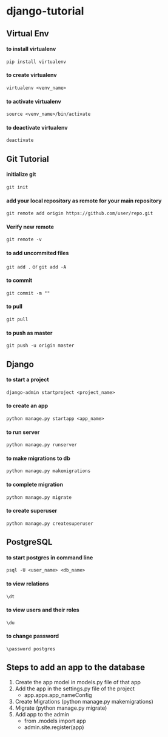 # django-tutorial
## Virtual Env
#### to install virtualenv
`pip install virtualenv`

#### to create virtualenv
`virtualenv <venv_name>`

#### to activate virtualenv
`source <venv_name>/bin/activate`

#### to deactivate virtualenv
`deactivate`

## Git Tutorial
#### initialize git
`git init`

#### add your local repository as remote for your main repository
`git remote add origin https://github.com/user/repo.git`

#### Verify new remote
`git remote -v`

#### to add uncommited files
`git add .`
or
`git add -A`

#### to commit
`git commit -m ""`

#### to pull
`git pull`

#### to push as master
`git push -u origin master`

## Django
#### to start a project
`django-admin startproject <project_name>`

#### to create an app
`python manage.py startapp <app_name>`

#### to run server
`python manage.py runserver`

#### to make migrations to db
`python manage.py makemigrations`

#### to complete migration
`python manage.py migrate`

#### to create superuser
`python manage.py createsuperuser`


## PostgreSQL
#### to start postgres in command line
`psql -U <user_name> <db_name>`

#### to view relations
`\dt`

#### to view users and their roles
`\du`

#### to change password
`\password postgres`


## Steps to add an app to the database
1. Create the app model in models.py file of that app
2. Add the app in the settings.py file of the project
    * app.apps.app_nameConfig
3. Create Migrations (python manage.py makemigrations)
4. Migrate (python manage.py migrate)
5. Add app to the admin
    * from .models import app
    * admin.site.register(app)
